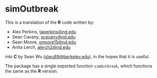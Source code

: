 # simOutbreak

This is a translation of the **R** code written by:

  * Alex Perkins, taperkins@nd.edu
  * Sean Cavany, scavany@nd.edu
  * Sean Moore, smoore15@nd.edu
  * Anita Lerch, alerch2@nd.edu

into **C** by Sean Wu (slwu89@berkeley.edu), in the hopes that it is useful.

The package has a single exported function `simOutbreak`, which functions the same as the **R** version.
